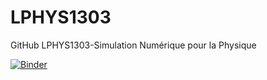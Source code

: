 # LPHYS1303
GitHub LPHYS1303-Simulation Numérique pour la Physique

[![Binder](https://mybinder.org/badge_logo.svg)](https://mybinder.org/v2/gh/AmauryLaridon/LPHYS1303/HEAD)

